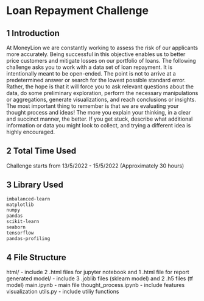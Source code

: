 # Loan Repayment Challenge

## 1 Introduction

At MoneyLion we are constantly working to assess the risk of our applicants more accurately. Being successful in this objective enables us to better price customers and mitigate losses on our portfolio of loans. The following challenge asks you to work with a data set of loan repayment. It is intentionally meant to be open-ended. The point is not to arrive at a predetermined answer or search for the lowest possible standard error. Rather, the hope is that it will force you to ask relevant questions about the data, do some preliminary exploration, perform the necessary manipulations or aggregations, generate visualizations, and reach conclusions or insights. The most important thing to remember is that we are evaluating your thought process and ideas! The more you explain your thinking, in a clear and succinct manner, the better. If you get stuck, describe what additional information or data you might look to collect, and trying a different idea is highly encouraged.

## 2 Total Time Used

Challenge starts from 13/5/2022 - 15/5/2022 (Approximately 30 hours)

## 3 Library Used

```bash
imbalanced-learn
matplotlib
numpy
pandas
scikit-learn
seaborn
tensorflow
pandas-profiling
```

## 4 File Structure

html/ - include 2 .html files for jupyter notebook and 1 .html file for report generated
model/ - include 3 .joblib files (sklearn model) and 2 .h5 files (tf model)
main.ipynb - main file
thought_process.ipynb - include features visualization
utils.py - include utiliy functions
